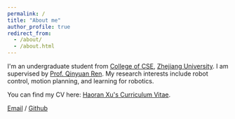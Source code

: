 ```yaml
---
permalink: /
title: "About me"
author_profile: true
redirect_from: 
  - /about/
  - /about.html
---
```


I'm an undergraduate student from [College of CSE](https://cse.zju.edu.cn/), [Zhejiang University](https://www.zju.edu.cn/). I am supervised by [Prof. Qinyuan Ren](https://person.zju.edu.cn/0008668). My research interests include robot control, motion planning, and learning for robotics.

You can find my CV here: [Haoran Xu's Curriculum Vitae](../assets/Curriculum_Vitae.pdf).

[Email](haoran_xu@zju.edu.cn) / [Github](https://github.com/XHR-ZJU)
